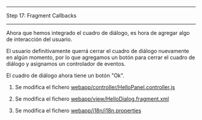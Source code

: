 ********************************
Step 17: Fragment Callbacks
********************************
Ahora que hemos integrado el cuadro de diálogo, es hora de agregar algo de interacción del usuario.


El usuario definitivamente querrá cerrar el cuadro de diálogo nuevamente en algún momento, 
por lo que agregamos un botón para cerrar el cuadro de diálogo y asignamos un controlador de eventos.


El cuadro de diálogo ahora tiene un botón "Ok".


1. Se modifica el fichero [webapp/controller/HelloPanel.controller.js]([webapp/controller/HelloPanel.controller.js)

2. Se modifica el fichero [webapp/view/HelloDialog.fragment.xml](webapp/view/HelloDialog.fragment.xml)

3. Se modifica el fichero [webapp/i18n/i18n.properties](webapp/i18n/i18n.properties)